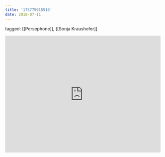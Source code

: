 ```yaml
---
title: '175775915516'
date: 2018-07-11
---
```

tagged: [[Persephone]], [[Sonja Kraushofer]]
<iframe allow="accelerometer; autoplay; clipboard-write; encrypted-media; gyroscope; picture-in-picture" allowfullscreen="" frameborder="0" height="375" id="youtube_iframe" src="https://www.youtube.com/embed/DQUyLNQThNI?feature=oembed&amp;enablejsapi=1&amp;origin=https://safe.txmblr.com&amp;wmode=opaque" width="500"></iframe>